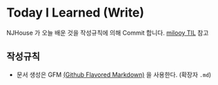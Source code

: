 # Today I Learned (Write)
NJHouse 가 오늘 배운 것을 작성규칙에 의해 Commit 합니다. [milooy TIL](https://github.com/milooy/TIL) 참고

## 작성규칙
- 문서 생성은 GFM [(Github Flavored Markdown)](https://help.github.com/categories/writing-on-github/) 을 사용한다. (확장자 `.md`)
